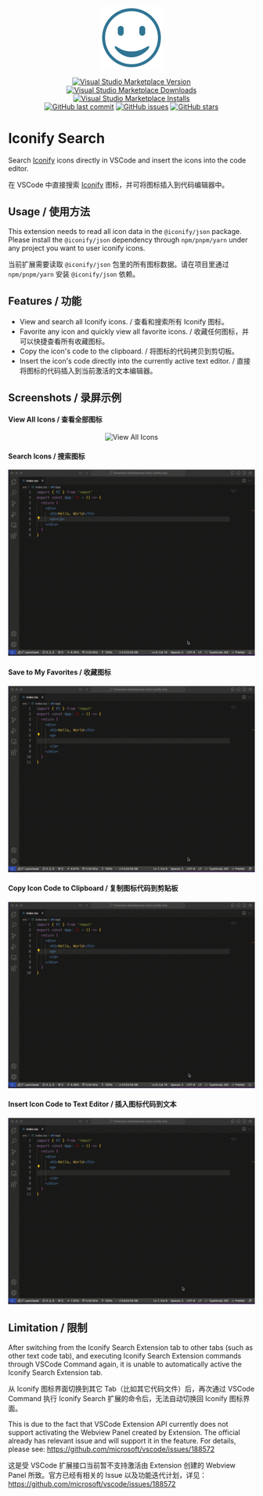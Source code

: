 <p align="center">
<a href="https://iconify.design">
<img src="https://github.com/YuhangGe/vscode-extension-iconify-search/blob/main/resources/logo.png?raw=true" alt="logo" width='128'/>
</a>
</p>

<p align="center">
<a href="https://marketplace.visualstudio.com/items?itemName=YuhangGe.vscode-extension-iconify-search" target="__blank"><img src="https://img.shields.io/visual-studio-marketplace/v/YuhangGe.vscode-extension-iconify-search.svg?color=blue&amp;label=VS%20Code%20Marketplace&logo=visual-studio-code" alt="Visual Studio Marketplace Version" /></a>
<a href="https://marketplace.visualstudio.com/items?itemName=YuhangGe.vscode-extension-iconify-search" target="__blank"><img src="https://img.shields.io/visual-studio-marketplace/d/YuhangGe.vscode-extension-iconify-search.svg?color=4bdbe3" alt="Visual Studio Marketplace Downloads" /></a>
<a href="https://marketplace.visualstudio.com/items?itemName=YuhangGe.vscode-extension-iconify-search" target="__blank"><img src="https://img.shields.io/visual-studio-marketplace/i/YuhangGe.vscode-extension-iconify-search.svg?color=63ba83" alt="Visual Studio Marketplace Installs" /></a>
<br/>
<a href="https://github.com/antfu/vscode-iconify" target="__blank"><img src="https://img.shields.io/github/last-commit/YuhangGe/vscode-extension-iconify-search.svg?color=c977be" alt="GitHub last commit" /></a>
<a href="https://github.com/YuhangGe/vscode-extension-iconify-search/issues" target="__blank"><img src="https://img.shields.io/github/issues/YuhangGe/vscode-extension-iconify-search.svg?color=a38eed" alt="GitHub issues" /></a>
<a href="https://github.com/YuhangGe/vscode-extension-iconify-search" target="__blank"><img alt="GitHub stars" src="https://img.shields.io/github/stars/YuhangGe/vscode-extension-iconify-search?style=social"></a>
</p>

# Iconify Search

Search [Iconify](https://icon-sets.iconify.design/) icons directly in VSCode and insert the icons into the code editor.

在 VSCode 中直接搜索 [Iconify](https://icon-sets.iconify.design/) 图标，并可将图标插入到代码编辑器中。

## Usage / 使用方法

This extension needs to read all icon data in the `@iconify/json` package. Please install the `@iconify/json` dependency through `npm/pnpm/yarn` under any project you want to user iconify icons.

当前扩展需要读取 `@iconify/json` 包里的所有图标数据。请在项目里通过 `npm/pnpm/yarn` 安装 `@iconify/json` 依赖。

## Features / 功能

* View and search all Iconify icons. / 查看和搜索所有 Iconify 图标。
* Favorite any icon and quickly view all favorite icons. / 收藏任何图标，并可以快捷查看所有收藏图标。
* Copy the icon's code to the clipboard. / 将图标的代码拷贝到剪切板。
* Insert the icon's code directly into the currently active text editor. / 直接将图标的代码插入到当前激活的文本编辑器。


## Screenshots / 录屏示例

#### View All Icons / 查看全部图标

<p align='center'>
  <img src="https://github.com/YuhangGe/vscode-extension-iconify-search/blob/main/resources/screenshots/view.gif?raw=true" alt='View All Icons'>
</p>

#### Search Icons / 搜索图标

<p align='center'>
  <img src="https://github.com/YuhangGe/vscode-extension-iconify-search/blob/main/resources/screenshots/search.gif?raw=true" alt='Search Icons'>
</p>

#### Save to My Favorites / 收藏图标

<p align='center'>
  <img src="https://github.com/YuhangGe/vscode-extension-iconify-search/blob/main/resources/screenshots/favor.gif?raw=true" alt="Favorite Icons">
</p>

#### Copy Icon Code to Clipboard / 复制图标代码到剪贴板

<p align='center'>
  <img src="https://github.com/YuhangGe/vscode-extension-iconify-search/blob/main/resources/screenshots/copy.gif?raw=true" alt='Copy Icon Code to Clipboard'>
</p>

#### Insert Icon Code to Text Editor / 插入图标代码到文本

<p align='center'>
  <img src="https://github.com/YuhangGe/vscode-extension-iconify-search/blob/main/resources/screenshots/insert.gif?raw=true" alt='Insert Icon Code to Editor'>
</p>

## Limitation / 限制

After switching from the Iconify Search Extension tab to other tabs (such as other text code tab), and executing Iconify Search Extension commands through VSCode Command again, it is unable to automatically active the Iconify Search Extension tab.

从 Iconify 图标界面切换到其它 Tab（比如其它代码文件）后，再次通过 VSCode Command 执行 Iconify Search 扩展的命令后，无法自动切换回 Iconify 图标界面。

This is due to the fact that VSCode Extension API currently does not support activating the Webview Panel created by Extension. The official already has relevant issue and will support it in the feature. For details, please see: https://github.com/microsoft/vscode/issues/188572

这是受 VSCode 扩展接口当前暂不支持激活由 Extension 创建的 Webview Panel 所致。官方已经有相关的 Issue 以及功能迭代计划，详见：https://github.com/microsoft/vscode/issues/188572
